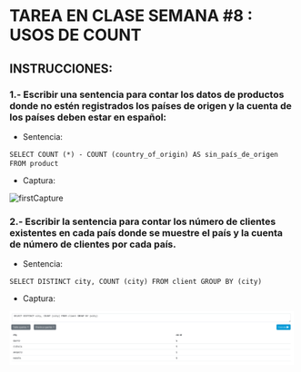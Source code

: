 # TAREA EN CLASE SEMANA #8 : USOS DE COUNT 
## INSTRUCCIONES:
### 1.- Escribir una sentencia para contar los datos de productos donde no estén registrados los países de origen y la cuenta de los países deben estar en español:
- Sentencia: 
 ```
 SELECT COUNT (*) - COUNT (country_of_origin) AS sin_país_de_origen FROM product 
 ```
 - Captura: 

 <img src = "../../src/gbd-img-week7/sin_países_faltantes.png" width = "500" alt = "firstCapture">

### 2.- Escribir la sentencia para contar los número de clientes existentes en cada país donde se muestre el país y la cuenta de número de clientes por cada país.
- Sentencia: 
```
SELECT DISTINCT city, COUNT (city) FROM client GROUP BY (city)
```
- Captura:

<img src = "../../src/gbd-img-week7/image.png" width = "500" alt = "secondCapture">
